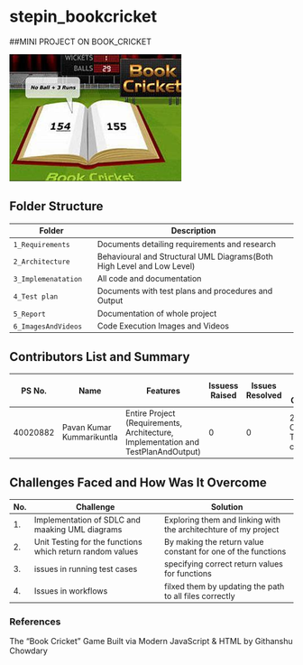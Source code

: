 # stepin_bookcricket
##MINI PROJECT ON BOOK_CRICKET


![Capture](https://github.com/pavankalyanmedishetty/stepin_bookcricket/blob/37f8c6ce7ad83105ff7583f4f18c49c49d0820a7/6_ImagesAndVideos/bookcricket.jpg)

## Folder Structure
Folder                   | Description
-------------------------| -----------------------------------------
`1_Requirements`         | Documents detailing requirements and research
`2_Architecture      `         | Behavioural and Structural UML Diagrams(Both High Level and Low Level)
`3_Implemenatation `     | All code and documentation
`4_Test plan     `       | Documents with test plans and procedures and Output
`5_Report`               | Documentation of whole project
`6_ImagesAndVideos`      | Code Execution Images and Videos

## Contributors List and Summary

PS No. |  Name               |    Features    | Issuess Raised |Issues Resolved|No Test Cases|Test Case Pass
-------|---------------------|----------------|----------------|---------------|-------------|--------------
40020882 |Pavan Kumar Kummarikuntla | Entire Project (Requirements, Architecture, Implementation and TestPlanAndOutput)  | 0        |0  |2 Overall Test cases  | All Passed    

## Challenges Faced and How Was It Overcome
| No. | Challenge | Solution
|-----|-----------|--------
|1. | Implementation of SDLC and maaking UML diagrams | Exploring them and linking with the architechture of my project 
|2. | Unit Testing for the functions which return random values | By making the return value constant for one of the functions |
|3. | issues in running test cases | specifying correct return values for functions
|4. | Issues in workflows | filxed them by updating the path to all files correctly
### References
The “Book Cricket” Game Built via Modern JavaScript & HTML by Githanshu Chowdary
